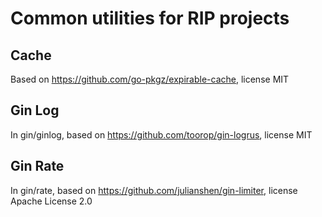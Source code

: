 # Common utilities for RIP projects

## Cache

Based on https://github.com/go-pkgz/expirable-cache, license MIT


## Gin Log

In gin/ginlog, based on https://github.com/toorop/gin-logrus, license MIT

## Gin Rate

In gin/rate, based on https://github.com/julianshen/gin-limiter, license Apache License 2.0